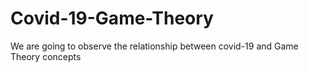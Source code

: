 # Covid-19-Game-Theory
We are going to observe the relationship between covid-19 and Game Theory concepts
